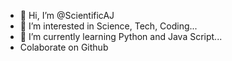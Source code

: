 - 👋 Hi, I’m @ScientificAJ
- 👀 I’m interested in Science, Tech, Coding...
- 🌱 I’m currently learning Python and Java Script...
-   Colaborate on Github

